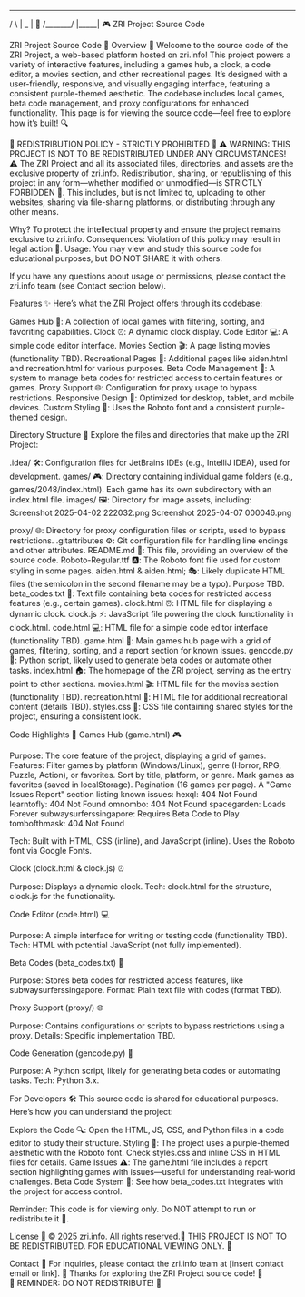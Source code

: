 
   ______      _____ 
  /      \    |  _  | 🌟
 /_______/    |_____| 🎮 ZRI Project Source Code

ZRI Project Source Code 🎉
Overview 📜
Welcome to the source code of the ZRI Project, a web-based platform hosted on zri.info! This project powers a variety of interactive features, including a games hub, a clock, a code editor, a movies section, and other recreational pages. It’s designed with a user-friendly, responsive, and visually engaging interface, featuring a consistent purple-themed aesthetic. The codebase includes local games, beta code management, and proxy configurations for enhanced functionality. This page is for viewing the source code—feel free to explore how it’s built! 🔍

🚨 REDISTRIBUTION POLICY - STRICTLY PROHIBITED 🚨
⚠️ WARNING: THIS PROJECT IS NOT TO BE REDISTRIBUTED UNDER ANY CIRCUMSTANCES! ⚠️
The ZRI Project and all its associated files, directories, and assets are the exclusive property of zri.info. Redistribution, sharing, or republishing of this project in any form—whether modified or unmodified—is STRICTLY FORBIDDEN 🚫. This includes, but is not limited to, uploading to other websites, sharing via file-sharing platforms, or distributing through any other means.

Why? To protect the intellectual property and ensure the project remains exclusive to zri.info.
Consequences: Violation of this policy may result in legal action 📜.
Usage: You may view and study this source code for educational purposes, but DO NOT SHARE it with others.

If you have any questions about usage or permissions, please contact the zri.info team (see Contact section below).

Features ✨
Here’s what the ZRI Project offers through its codebase:

Games Hub 🎲: A collection of local games with filtering, sorting, and favoriting capabilities.
Clock ⏰: A dynamic clock display.
Code Editor 💻: A simple code editor interface.
Movies Section 🎬: A page listing movies (functionality TBD).
Recreational Pages 🎈: Additional pages like aiden.html and recreation.html for various purposes.
Beta Code Management 🔐: A system to manage beta codes for restricted access to certain features or games.
Proxy Support 🌐: Configuration for proxy usage to bypass restrictions.
Responsive Design 📱: Optimized for desktop, tablet, and mobile devices.
Custom Styling 🎨: Uses the Roboto font and a consistent purple-themed design.


Directory Structure 📂
Explore the files and directories that make up the ZRI Project:

.idea/ 🛠️: Configuration files for JetBrains IDEs (e.g., IntelliJ IDEA), used for development.
games/ 🎮: Directory containing individual game folders (e.g., games/2048/index.html). Each game has its own subdirectory with an index.html file.
images/ 🖼️: Directory for image assets, including:
Screenshot 2025-04-02 222032.png
Screenshot 2025-04-07 000046.png


proxy/ 🌐: Directory for proxy configuration files or scripts, used to bypass restrictions.
.gitattributes ⚙️: Git configuration file for handling line endings and other attributes.
README.md 📝: This file, providing an overview of the source code.
Roboto-Regular.ttf 🅰️: The Roboto font file used for custom styling in some pages.
aiden.html & aiden.html; 🎭: Likely duplicate HTML files (the semicolon in the second filename may be a typo). Purpose TBD.
beta_codes.txt 🔑: Text file containing beta codes for restricted access features (e.g., certain games).
clock.html ⏰: HTML file for displaying a dynamic clock.
clock.js ⚡: JavaScript file powering the clock functionality in clock.html.
code.html 💻: HTML file for a simple code editor interface (functionality TBD).
game.html 🎲: Main games hub page with a grid of games, filtering, sorting, and a report section for known issues.
gencode.py 🐍: Python script, likely used to generate beta codes or automate other tasks.
index.html 🏠: The homepage of the ZRI project, serving as the entry point to other sections.
movies.html 🎬: HTML file for the movies section (functionality TBD).
recreation.html 🎉: HTML file for additional recreational content (details TBD).
styles.css 🎨: CSS file containing shared styles for the project, ensuring a consistent look.


Code Highlights 🚀
Games Hub (game.html) 🎮

Purpose: The core feature of the project, displaying a grid of games.
Features:
Filter games by platform (Windows/Linux), genre (Horror, RPG, Puzzle, Action), or favorites.
Sort by title, platform, or genre.
Mark games as favorites (saved in localStorage).
Pagination (16 games per page).
A "Game Issues Report" section listing known issues:
hexql: 404 Not Found
learntofly: 404 Not Found
omnombo: 404 Not Found
spacegarden: Loads Forever
subwaysurferssingapore: Requires Beta Code to Play
tombofthmask: 404 Not Found




Tech: Built with HTML, CSS (inline), and JavaScript (inline). Uses the Roboto font via Google Fonts.

Clock (clock.html & clock.js) ⏰

Purpose: Displays a dynamic clock.
Tech: clock.html for the structure, clock.js for the functionality.

Code Editor (code.html) 💻

Purpose: A simple interface for writing or testing code (functionality TBD).
Tech: HTML with potential JavaScript (not fully implemented).

Beta Codes (beta_codes.txt) 🔑

Purpose: Stores beta codes for restricted access features, like subwaysurferssingapore.
Format: Plain text file with codes (format TBD).

Proxy Support (proxy/) 🌐

Purpose: Contains configurations or scripts to bypass restrictions using a proxy.
Details: Specific implementation TBD.

Code Generation (gencode.py) 🐍

Purpose: A Python script, likely for generating beta codes or automating tasks.
Tech: Python 3.x.


For Developers 🛠️
This source code is shared for educational purposes. Here’s how you can understand the project:

Explore the Code 🔍: Open the HTML, JS, CSS, and Python files in a code editor to study their structure.
Styling 🎨: The project uses a purple-themed aesthetic with the Roboto font. Check styles.css and inline CSS in HTML files for details.
Game Issues ⚠️: The game.html file includes a report section highlighting games with issues—useful for understanding real-world challenges.
Beta Code System 🔐: See how beta_codes.txt integrates with the project for access control.

Reminder: This code is for viewing only. Do NOT attempt to run or redistribute it 🚫.

License 📜
© 2025 zri.info. All rights reserved.🚨 THIS PROJECT IS NOT TO BE REDISTRIBUTED. FOR EDUCATIONAL VIEWING ONLY. 🚨

Contact 📧
For inquiries, please contact the zri.info team at [insert contact email or link].
🌟 Thanks for exploring the ZRI Project source code! 🌟  
🚫 REMINDER: DO NOT REDISTRIBUTE! 🚫

